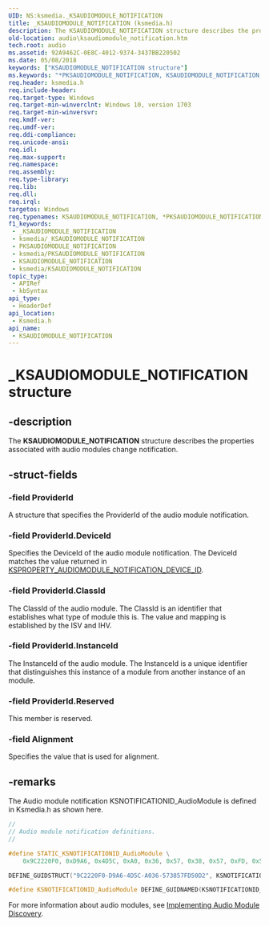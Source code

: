 ```yaml
---
UID: NS:ksmedia._KSAUDIOMODULE_NOTIFICATION
title: _KSAUDIOMODULE_NOTIFICATION (ksmedia.h)
description: The KSAUDIOMODULE_NOTIFICATION structure describes the properties associated with audio modules change notification.
old-location: audio\ksaudiomodule_notification.htm
tech.root: audio
ms.assetid: 92A9462C-0E8C-4012-9374-3437BB220502
ms.date: 05/08/2018
keywords: ["KSAUDIOMODULE_NOTIFICATION structure"]
ms.keywords: "*PKSAUDIOMODULE_NOTIFICATION, KSAUDIOMODULE_NOTIFICATION, KSAUDIOMODULE_NOTIFICATION structure [Audio Devices], PKSAUDIOMODULE_NOTIFICATION, PKSAUDIOMODULE_NOTIFICATION structure pointer [Audio Devices], _KSAUDIOMODULE_NOTIFICATION, audio.ksaudiomodule_notification, ksmedia/KSAUDIOMODULE_NOTIFICATION, ksmedia/PKSAUDIOMODULE_NOTIFICATION"
req.header: ksmedia.h
req.include-header: 
req.target-type: Windows
req.target-min-winverclnt: Windows 10, version 1703
req.target-min-winversvr: 
req.kmdf-ver: 
req.umdf-ver: 
req.ddi-compliance: 
req.unicode-ansi: 
req.idl: 
req.max-support: 
req.namespace: 
req.assembly: 
req.type-library: 
req.lib: 
req.dll: 
req.irql: 
targetos: Windows
req.typenames: KSAUDIOMODULE_NOTIFICATION, *PKSAUDIOMODULE_NOTIFICATION
f1_keywords:
 - _KSAUDIOMODULE_NOTIFICATION
 - ksmedia/_KSAUDIOMODULE_NOTIFICATION
 - PKSAUDIOMODULE_NOTIFICATION
 - ksmedia/PKSAUDIOMODULE_NOTIFICATION
 - KSAUDIOMODULE_NOTIFICATION
 - ksmedia/KSAUDIOMODULE_NOTIFICATION
topic_type:
 - APIRef
 - kbSyntax
api_type:
 - HeaderDef
api_location:
 - Ksmedia.h
api_name:
 - KSAUDIOMODULE_NOTIFICATION
---
```


# _KSAUDIOMODULE_NOTIFICATION structure


## -description

The **KSAUDIOMODULE_NOTIFICATION** structure describes the  properties associated with audio  modules change notification.

## -struct-fields

### -field ProviderId

A structure that specifies the ProviderId of the audio module notification.

### -field ProviderId.DeviceId

Specifies the DeviceId of the audio module notification. The DeviceId matches the value returned in [KSPROPERTY_AUDIOMODULE_NOTIFICATION_DEVICE_ID](https://docs.microsoft.com/windows-hardware/drivers/audio/ksproperty-audiomodule-notification-device-id).

### -field ProviderId.ClassId

The ClassId of the audio module. The ClassId is an identifier that establishes what type of module this is. The value and mapping is established by the ISV and IHV.

### -field ProviderId.InstanceId

The InstanceId of the audio module.  The InstanceId is a unique identifier that distinguishes this instance of a module from another instance of an module.

### -field ProviderId.Reserved

This member is reserved.

### -field Alignment

Specifies the value that is used for alignment.

## -remarks

The Audio module notification KSNOTIFICATIONID_AudioModule is defined in Ksmedia.h as shown here.

```cpp
//
// Audio module notification definitions.
//

#define STATIC_KSNOTIFICATIONID_AudioModule \
    0x9C2220F0, 0xD9A6, 0x4D5C, 0xA0, 0x36, 0x57, 0x38, 0x57, 0xFD, 0x50, 0xD2 

DEFINE_GUIDSTRUCT("9C2220F0-D9A6-4D5C-A036-573857FD50D2", KSNOTIFICATIONID_AudioModule);

#define KSNOTIFICATIONID_AudioModule DEFINE_GUIDNAMED(KSNOTIFICATIONID_AudioModule)
```

For more information about audio modules, see [Implementing Audio Module Discovery](https://docs.microsoft.com/windows-hardware/drivers/audio/implementing-audio-module-communication).

